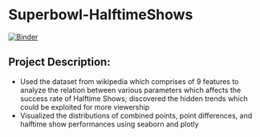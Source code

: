 # Superbowl-HalftimeShows

[![Binder](https://mybinder.org/badge_logo.svg)](https://mybinder.org/v2/gh/HimanshuKGP007/Superbowl-HalftimeShows/HEAD)

## Project Description:
-	Used the dataset from wikipedia which comprises of 9 features to analyze the relation between various parameters which affects the success rate of Halftime Shows; discovered the hidden trends which could be exploited for more viewership 	
-	Visualized the distributions of combined points, point differences, and halftime show performances using seaborn and plotly
 
